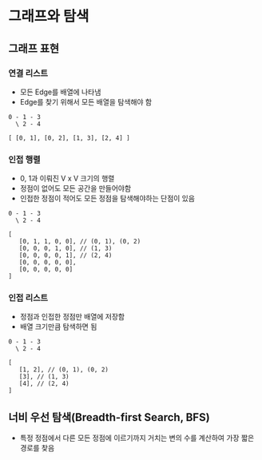 # 그래프와 탐색
## 그래프 표현
### 연결 리스트
- 모든 Edge를 배열에 나타냄
- Edge를 찾기 위해서 모든 배열을 탐색해야 함
 
```
0 - 1 - 3
  \ 2 - 4

[ [0, 1], [0, 2], [1, 3], [2, 4] ]
```

### 인접 행렬
- 0, 1과 이뤄진 V x V 크기의 행렬
- 정점이 없어도 모든 공간을 만들어야함
- 인접한 정점이 적어도 모든 정점을 탐색해야하는 단점이 있음

```
0 - 1 - 3
  \ 2 - 4

[
   [0, 1, 1, 0, 0], // (0, 1), (0, 2)
   [0, 0, 0, 1, 0], // (1, 3)
   [0, 0, 0, 0, 1], // (2, 4)
   [0, 0, 0, 0, 0],
   [0, 0, 0, 0, 0]
]
```

### 인접 리스트
- 정점과 인접한 정점만 배열에 저장함
- 배열 크기만큼 탐색하면 됨
```
0 - 1 - 3
  \ 2 - 4

[
   [1, 2], // (0, 1), (0, 2)
   [3], // (1, 3)
   [4], // (2, 4)
]
```

## 너비 우선 탐색(Breadth-first Search, BFS)
- 특정 정점에서 다른 모든 정점에 이르기까지 거치는 변의 수를 계산하여 가장 짧은 경로를 찾음

```js
```
